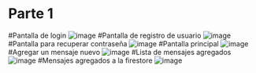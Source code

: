 # Parte 1

#Pantalla de login
![image](https://github.com/Clarks1223/MovilesTaller/assets/117754199/9182f791-5fe4-40e2-8111-4573d342671a)
#Pantalla de registro de usuario
![image](https://github.com/Clarks1223/MovilesTaller/assets/117754199/8001d133-f90a-4715-825d-1cfeea5f3fc2)
#Pantalla para recuperar contraseña
![image](https://github.com/Clarks1223/MovilesTaller/assets/117754199/d3f7fb92-313a-49fd-aa19-fda38bf07dba)
#Pantalla principal
![image](https://github.com/Clarks1223/MovilesTaller/assets/117754199/d2be711e-fd56-4de9-b6d3-82119b441740)
#Agregar un mensaje nuevo
![image](https://github.com/Clarks1223/MovilesTaller/assets/117754199/8edb7104-011d-4a56-9d8b-08697820d75a)
#Lista de mensajes agregados
![image](https://github.com/Clarks1223/MovilesTaller/assets/117754199/ecbba19c-a2fb-4bbd-b990-eec6e453dbca)
#Mensajes agregados a la firestore
![image](https://github.com/Clarks1223/MovilesTaller/assets/117754199/2f561e66-359f-4152-8157-07a797ed1bbb)

